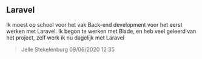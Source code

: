 ## Laravel

Ik moest op school voor het vak Back-end development voor het eerst werken met Laravel.
Ik begon te werken met Blade, en heb veel geleerd van het project, zelf werk ik nu dagelijk met Laravel

> Jelle Stekelenburg 09/06/2020 12:35
 

